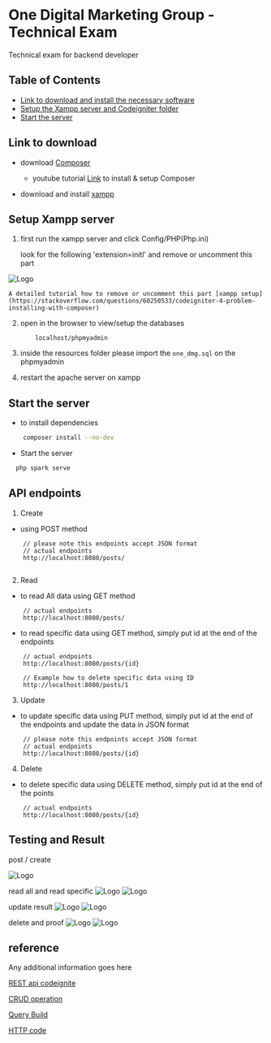 
# One Digital Marketing Group - Technical Exam 

Technical exam for backend developer


## Table of Contents
* [Link to download and install the necessary software](#link-to-download)
* [Setup the Xampp server and Codeigniter folder](#setup-xampp-server)
* [Start the server](#start-the-server)

## Link to download

* download [Composer](https://getcomposer.org/)
  + youtube tutorial [Link](https://youtu.be/0VczFSu78uI?si=A251YxHVafHVwFZE) to install & setup Composer

* download and install [xampp](https://www.apachefriends.org/download.html)

## Setup Xampp server

1. first run the xampp server and click Config/PHP(Php.ini)

    look for the following 'extension=initl' and remove or uncomment this part

![Logo](https://github.com/Fsociety-Mrn/one-dmg-exam/blob/main/resources/setup%20intl.png)

    A detailed tutorial how to remove or uncomment this part [xampp setup](https://stackoverflow.com/questions/60250533/codeigniter-4-problem-installing-with-composer)

2. open in the browser to view/setup the databases

    ``` browser
        localhost/phpmyadmin
    ```

2. inside the resources folder please import the `one_dmg.sql` on the phpmyadmin

3. restart the apache server on xampp

## Start the server

* to install dependencies 
```bash
    composer install --no-dev
```

* Start the server

```bash
  php spark serve
```


## API endpoints

1. Create
+ using POST method
``` API endpoints
    // please note this endpoints accept JSON format
    // actual endpoints
    http://localhost:8080/posts/
  
```
2. Read

+ to read All data using GET method
``` API endpoints
    // actual endpoints
    http://localhost:8080/posts/
```

+ to read specific data using GET method, simply put id at the end of the endpoints
``` API endpoints
    // actual endpoints
    http://localhost:8080/posts/{id}

    // Example how to delete specific data using ID
    http://localhost:8080/posts/1
```
3. Update
+ to update specific data using PUT method, simply put id at the end of the endpoints and update the data in JSON format

``` API endpoints
    // please note this endpoints accept JSON format
    // actual endpoints
    http://localhost:8080/posts/{id}
```
4. Delete
+ to delete specific data using DELETE method, simply put id at the end of the points

``` API endpoints
    // actual endpoints
    http://localhost:8080/posts/{id}
```



## Testing and Result

post / create

![Logo](https://github.com/Fsociety-Mrn/one-dmg-exam/blob/main/resources/create.png)

read all and read specific
![Logo](https://github.com/Fsociety-Mrn/one-dmg-exam/blob/main/resources/readall.png)
![Logo](https://github.com/Fsociety-Mrn/one-dmg-exam/blob/main/resources/read%209.png)

update result
![Logo](https://github.com/Fsociety-Mrn/one-dmg-exam/blob/main/resources/update.png)
![Logo](https://github.com/Fsociety-Mrn/one-dmg-exam/blob/main/resources/update%20proof.png)

delete and proof
![Logo](https://github.com/Fsociety-Mrn/one-dmg-exam/blob/main/resources/delete%209.png)
![Logo](https://github.com/Fsociety-Mrn/one-dmg-exam/blob/main/resources/deleteed%209.png)




## reference

Any additional information goes here

[REST api codeignite](https://codeigniter4.github.io/userguide/incoming/restful.html)

[CRUD operation](https://medium.com/@choirulihwan/how-to-create-crud-operation-with-codeigniter-4-and-react-js-fb54d28c923c)

[Query Build](https://codeigniter.com/user_guide/database/query_builder.html)

[HTTP code](https://developer.mozilla.org/en-US/docs/Web/HTTP/Status#successful_responses)